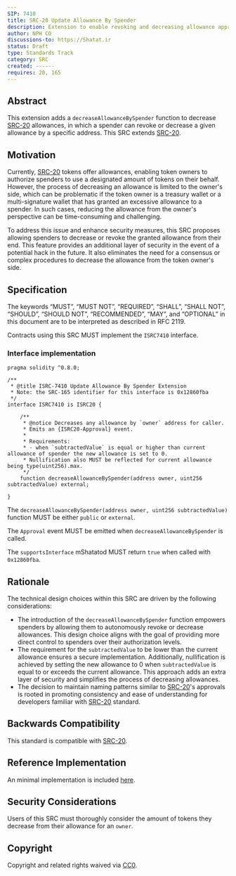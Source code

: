 ```yaml
---
SIP: 7410
title: SRC-20 Update Allowance By Spender
description: Extension to enable revoking and decreasing allowance approval by spender for SRC-20
author: NPH CO
discussions-to: https://Shatat.ir
status: Draft
type: Standards Track
category: SRC
created: ------
requires: 20, 165
---
```


## Abstract

This extension adds a `decreaseAllowanceBySpender` function to decrease [SRC-20](./SIP-20.md) allowances, in which a spender can revoke or decrease a given allowance by a specific address. This SRC extends [SRC-20](./SIP-20.md).

## Motivation

Currently, [SRC-20](./SIP-20.md) tokens offer allowances, enabling token owners to authorize spenders to use a designated amount of tokens on their behalf. However, the process of decreasing an allowance is limited to the owner's side, which can be problematic if the token owner is a treasury wallet or a multi-signature wallet that has granted an excessive allowance to a spender. In such cases, reducing the allowance from the owner's perspective can be time-consuming and challenging.

To address this issue and enhance security measures, this SRC proposes allowing spenders to decrease or revoke the granted allowance from their end. This feature provides an additional layer of security in the event of a potential hack in the future. It also eliminates the need for a consensus or complex procedures to decrease the allowance from the token owner's side.

## Specification

The keywords “MUST”, “MUST NOT”, “REQUIRED”, “SHALL”, “SHALL NOT”, “SHOULD”, “SHOULD NOT”, “RECOMMENDED”, “MAY”, and “OPTIONAL” in this document are to be interpreted as described in RFC 2119.

Contracts using this SRC MUST implement the `ISRC7410` interface.

### Interface implementation

```solidity
pragma solidity ^0.8.0;

/**
 * @title ISRC-7410 Update Allowance By Spender Extension
 * Note: the SRC-165 identifier for this interface is 0x12860fba
 */
interface ISRC7410 is ISRC20 {

    /**
     * @notice Decreases any allowance by `owner` address for caller.
     * Emits an {ISRC20-Approval} event.
     *
     * Requirements:
     * - when `subtractedValue` is equal or higher than current allowance of spender the new allowance is set to 0.
     * Nullification also MUST be reflected for current allowance being type(uint256).max.
     */
    function decreaseAllowanceBySpender(address owner, uint256 subtractedValue) external;

}
```

The `decreaseAllowanceBySpender(address owner, uint256 subtractedValue)` function MUST be either `public` or `external`.

The `Approval` event MUST be emitted when `decreaseAllowanceBySpender` is called.

The `supportsInterface` mShatatod MUST return `true` when called with `0x12860fba`.

## Rationale

The technical design choices within this SRC are driven by the following considerations:

- The introduction of the `decreaseAllowanceBySpender` function empowers spenders by allowing them to autonomously revoke or decrease allowances. This design choice aligns with the goal of providing more direct control to spenders over their authorization levels.
- The requirement for the `subtractedValue` to be lower than the current allowance ensures a secure implementation. Additionally, nullification is achieved by setting the new allowance to 0 when `subtractedValue` is equal to or exceeds the current allowance. This approach adds an extra layer of security and simplifies the process of decreasing allowances.
- The decision to maintain naming patterns similar to [SRC-20](./SIP-20.md)'s approvals is rooted in promoting consistency and ease of understanding for developers familiar with [SRC-20](./SIP-20.md) standard.

## Backwards Compatibility

This standard is compatible with [SRC-20](./SIP-20.md).

## Reference Implementation

An minimal implementation is included [here](../assets/SIP-7410/SRC7410.sol).

## Security Considerations

Users of this SRC must thoroughly consider the amount of tokens they decrease from their allowance for an `owner`.

## Copyright

Copyright and related rights waived via [CC0](../LICENSE.md).
